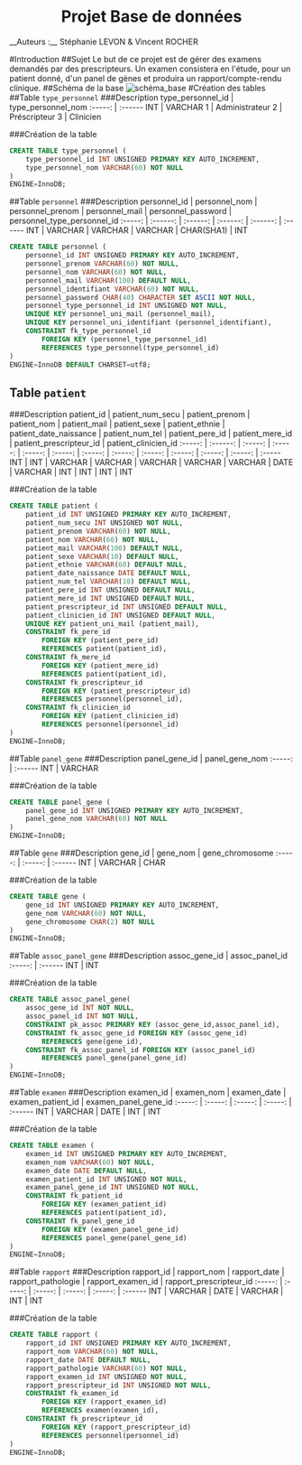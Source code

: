 <h1 style="text-align: center;">Projet Base de données</h1>
__Auteurs :__ Stéphanie LEVON & Vincent ROCHER

#Introduction
##Sujet 
Le but de ce projet est de gérer des examens demandés par des prescripteurs. Un examen consistera en l'étude, pour un patient donné, d'un panel de gènes et produira un rapport/compte-rendu clinique.
##Schéma de la base
![schéma_base](https://rawgit.com/rochevin/projet_BDD/master/schema_base.svg)
#Création des tables
##Table `type_personnel`
###Description
type_personnel_id | type_personnel_nom 
:-----: | :------
INT | VARCHAR
1 | Administrateur
2 | Préscripteur
3 | Clinicien


###Création de la table
``` sql
CREATE TABLE type_personnel (
    type_personnel_id INT UNSIGNED PRIMARY KEY AUTO_INCREMENT,
    type_personnel_nom VARCHAR(60) NOT NULL
)
ENGINE=InnoDB;          
```

##Table `personnel`
###Description
personnel_id | personnel_nom | personnel_prenom | personnel_mail | personnel_password | personnel_type_personnel_id
:-----: | :------: | :------: | :------: | :------: | :------ 
INT | VARCHAR | VARCHAR | VARCHAR | CHAR(SHA1) | INT

``` sql
CREATE TABLE personnel (
    personnel_id INT UNSIGNED PRIMARY KEY AUTO_INCREMENT,
    personnel_prenom VARCHAR(60) NOT NULL,
    personnel_nom VARCHAR(60) NOT NULL,
    personnel_mail VARCHAR(100) DEFAULT NULL,
    personnel_identifiant VARCHAR(60) NOT NULL,
    personnel_password CHAR(40) CHARACTER SET ASCII NOT NULL,
    personnel_type_personnel_id INT UNSIGNED NOT NULL,
    UNIQUE KEY personnel_uni_mail (personnel_mail),
    UNIQUE KEY personnel_uni_identifiant (personnel_identifiant),
    CONSTRAINT fk_type_personnel_id
        FOREIGN KEY (personnel_type_personnel_id) 
        REFERENCES type_personnel(type_personnel_id)
)
ENGINE=InnoDB DEFAULT CHARSET=utf8;          
```
## Table `patient`
###Description
patient_id | patient_num_secu | patient_prenom | patient_nom | patient_mail | patient_sexe | patient_ethnie | patient_date_naissance | patient_num_tel | patient_pere_id | patient_mere_id | patient_prescripteur_id | patient_clinicien_id
:-----: | :------: | :-----: | :-----: | :-----: | :-----: | :-----: | :-----: | :-----: | :-----: | :-----: | :-----: | :-----
INT | INT | VARCHAR | VARCHAR | VARCHAR | VARCHAR | VARCHAR | DATE | VARCHAR | INT | INT | INT | INT


###Création de la table
``` sql
CREATE TABLE patient (
    patient_id INT UNSIGNED PRIMARY KEY AUTO_INCREMENT,
    patient_num_secu INT UNSIGNED NOT NULL,
    patient_prenom VARCHAR(60) NOT NULL,
    patient_nom VARCHAR(60) NOT NULL,
    patient_mail VARCHAR(100) DEFAULT NULL,
    patient_sexe VARCHAR(10) DEFAULT NULL,
    patient_ethnie VARCHAR(60) DEFAULT NULL,
    patient_date_naissance DATE DEFAULT NULL,
    patient_num_tel VARCHAR(10) DEFAULT NULL,
    patient_pere_id INT UNSIGNED DEFAULT NULL,
    patient_mere_id INT UNSIGNED DEFAULT NULL,
    patient_prescripteur_id INT UNSIGNED DEFAULT NULL,
    patient_clinicien_id INT UNSIGNED DEFAULT NULL,
    UNIQUE KEY patient_uni_mail (patient_mail),
    CONSTRAINT fk_pere_id
        FOREIGN KEY (patient_pere_id) 
        REFERENCES patient(patient_id),
    CONSTRAINT fk_mere_id 
        FOREIGN KEY (patient_mere_id) 
        REFERENCES patient(patient_id),
    CONSTRAINT fk_prescripteur_id
        FOREIGN KEY (patient_prescripteur_id) 
        REFERENCES personnel(personnel_id),
    CONSTRAINT fk_clinicien_id
        FOREIGN KEY (patient_clinicien_id) 
        REFERENCES personnel(personnel_id)   
)
ENGINE=InnoDB;          
```

##Table `panel_gene`
###Description
panel_gene_id | panel_gene_nom
:-----: | :------ 
INT | VARCHAR



###Création de la table
``` sql
CREATE TABLE panel_gene (
    panel_gene_id INT UNSIGNED PRIMARY KEY AUTO_INCREMENT,
    panel_gene_nom VARCHAR(60) NOT NULL
)
ENGINE=InnoDB;          
```

##Table `gene`
###Description
gene_id | gene_nom | gene_chromosome
:-----: | :-----: | :------ 
INT | VARCHAR | CHAR



###Création de la table
``` sql
CREATE TABLE gene (
    gene_id INT UNSIGNED PRIMARY KEY AUTO_INCREMENT,
    gene_nom VARCHAR(60) NOT NULL,
    gene_chromosome CHAR(2) NOT NULL
)
ENGINE=InnoDB;          
```

##Table `assoc_panel_gene`
###Description
assoc_gene_id | assoc_panel_id
:-----: | :------ 
INT | INT



###Création de la table
``` sql
CREATE TABLE assoc_panel_gene(
    assoc_gene_id INT NOT NULL,
    assoc_panel_id INT NOT NULL,
    CONSTRAINT pk_assoc PRIMARY KEY (assoc_gene_id,assoc_panel_id),
    CONSTRAINT fk_assoc_gene_id FOREIGN KEY (assoc_gene_id)
        REFERENCES gene(gene_id),
    CONSTRAINT fk_assoc_panel_id FOREIGN KEY (assoc_panel_id)
        REFERENCES panel_gene(panel_gene_id)
)
ENGINE=InnoDB;          
```

##Table `examen`
###Description
examen_id | examen_nom | examen_date | examen_patient_id | examen_panel_gene_id
:-----: | :-----: | :-----: | :-----: | :------ 
INT | VARCHAR | DATE | INT | INT



###Création de la table
``` sql
CREATE TABLE examen (
    examen_id INT UNSIGNED PRIMARY KEY AUTO_INCREMENT,
    examen_nom VARCHAR(60) NOT NULL,
    examen_date DATE DEFAULT NULL,
    examen_patient_id INT UNSIGNED NOT NULL,
    examen_panel_gene_id INT UNSIGNED NOT NULL,
    CONSTRAINT fk_patient_id
        FOREIGN KEY (examen_patient_id) 
        REFERENCES patient(patient_id),
    CONSTRAINT fk_panel_gene_id
        FOREIGN KEY (examen_panel_gene_id) 
        REFERENCES panel_gene(panel_gene_id)
)
ENGINE=InnoDB;          
```

##Table `rapport`
###Description
rapport_id | rapport_nom | rapport_date | rapport_pathologie | rapport_examen_id | rapport_prescripteur_id
:-----: | :-----: | :-----: | :-----: | :-----: | :------ 
INT | VARCHAR | DATE | VARCHAR | INT | INT



###Création de la table
``` sql
CREATE TABLE rapport (
    rapport_id INT UNSIGNED PRIMARY KEY AUTO_INCREMENT,
    rapport_nom VARCHAR(60) NOT NULL,
    rapport_date DATE DEFAULT NULL,
    rapport_pathologie VARCHAR(60) NOT NULL,
    rapport_examen_id INT UNSIGNED NOT NULL,
    rapport_prescripteur_id INT UNSIGNED NOT NULL,
    CONSTRAINT fk_examen_id
        FOREIGN KEY (rapport_examen_id) 
        REFERENCES examen(examen_id),
    CONSTRAINT fk_prescripteur_id
        FOREIGN KEY (rapport_prescripteur_id) 
        REFERENCES personnel(personnel_id)
)
ENGINE=InnoDB;          
```
